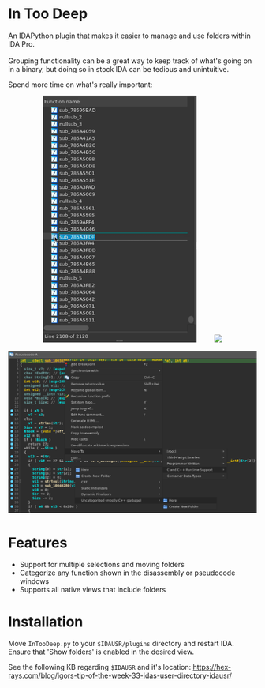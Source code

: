 # In Too Deep
An IDAPython plugin that makes it easier to manage and use folders within IDA Pro.
<br/><br/>
Grouping functionality can be a great way to keep track of what's going on in a binary, but doing so in stock IDA can be tedious and unintuitive.

Spend more time on what's really important:

<p align="center">
    <img src="./img/FunctionsViewMove.gif" height=500>
&nbsp; &nbsp; &nbsp; &nbsp;
    <img src="./img/FunctionsViewMove2.gif" height=500>
</p>

![](./img/PSView.png)

# Features
- Support for multiple selections and moving folders
- Categorize any function shown in the disassembly or pseudocode windows
- Supports all native views that include folders

# Installation
Move `InTooDeep.py` to your `$IDAUSR/plugins` directory and restart IDA. Ensure that 'Show folders' is enabled in the desired view.
<br/>

See the following KB regarding `$IDAUSR` and it's location:
https://hex-rays.com/blog/igors-tip-of-the-week-33-idas-user-directory-idausr/
